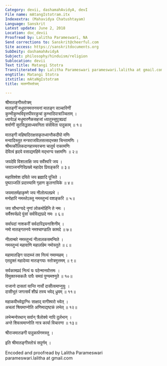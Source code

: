 ```yaml
---
Category: devii, dashamahAvidyA, devI
File name: mAtangIstotram.itx
Indexextra: (Mahavidya Chatushtayam)
Language: Sanskrit
Latest update: June 2, 2018
Location: doc_devii
Proofread by: Lalitha Parameswari, NA
Send corrections to: Sanskrit@cheerful.com
Site access: https://sanskritdocuments.org
SubDeity: dashamahAvidyA
Subject: philosophy/hinduism/religion
Sublocation: devii
Text title: Matangi Stotra
Transliterated by: Lalitha Parameswari parameswari.lalitha at gmail.com
engtitle: Matangi Stotra
itxtitle: mAtaNgIstotram
title: मातण्गीस्तोत्रम्

---
```

  
 श्रीमातङ्गीस्तोत्रम्   
मातङ्गीं मधुपानमत्तनयनां मातङ्ग सञ्चारिणीं  
कुम्भीकुम्भविवृत्तपीवरकुचां कुम्भादिपात्राञ्चिताम् ।  
ध्यायेऽहं मधुमारणैकसहजां ध्यातुस्सुपुत्रप्रदां  
शर्वाणीं सुरसिद्धसाध्यवनिता संसेविता पादुकाम् ॥ १॥  
  
मातङ्गी महिषादिराक्षसकृतध्वान्तैकदीपो मणिः  
मन्वादिस्तुत मन्त्रराजविलसत्सद्भक्त चिन्तामणिः ।  
श्रीमत्कौलिकदानहास्यरचना चातुर्य राकामणिः  
देवित्वं हृदये वसाद्यमहिमे मद्भाग्य रक्षामणिः ॥ २॥  
  
जयदेवि विशालाक्षि जय सर्वेश्वरि जय ।  
जयाञ्जनगिरिप्रख्ये महादेव प्रियङ्करि ॥ ३॥  
  
महाविश्वेश दयिते जय ब्रह्मादि पूजिते ।  
पुष्पाञ्जलिं प्रदास्यामि गृहाण कुलनायिके ॥ ४॥  
  
जयमातर्महाकृष्णे जय नीलोत्पलप्रभे ।  
मनोहारि नमस्तेऽस्तु नमस्तुभ्यं वशङ्करि ॥ ५॥  
  
जय सौभाग्यदे नॄणां लोकमोहिनि ते नमः ।  
सर्वैश्वर्यप्रदे पुंसां सर्वविद्याप्रदे नमः ॥ ६॥  
  
सर्वापदां नाशकरीं सर्वदारिद्रयनाशिनीम् ।  
नमो मातङ्गतनये नमश्चाण्डालि कामदे ॥ ७॥  
  
नीलाम्बरे नमस्तुभ्यं नीलालकसमन्विते ।  
नमस्तुभ्यं महावाणि महालक्ष्मि नमोस्तुते ॥ ८॥  
  
महामातङ्गि पादाब्जं तव नित्यं नमाम्यहम् ।  
एतदुक्तं महादेव्या मातङ्गयाः स्तोत्रमुत्तमम् ॥ ९॥  
  
सर्वकामप्रदं नित्यं यः पठेन्मानवोत्तमः ।  
विमुक्तस्सकलैः पापैः समग्रं पुण्यमश्नुते ॥ १०॥  
  
राजानो दासतां यान्ति नार्यो दासीत्वमाप्नुयुः ।  
दासीभूतं जगत्सर्वं शीघ्रं तस्य भवेद् ध्रुवम् ॥ ११॥  
  
महाकवीभवेद्वाग्भिः साक्षाद् वागीश्वरो भवेत् ।  
अचलां श्रियमाप्नोति अणिमाद्यष्टकं लभेत् ॥ १२॥  
  
लभेन्मनोरथान् सर्वान् त्रैलोक्ये नापि दुर्लभान् ।  
अन्ते शिवत्वमाप्नोति नात्र कार्या विचारणा ॥ १३॥  
  
श्रीराजमातङगी पादुकार्पणमस्तु ।  
  
इति श्रीमातङ्गीस्तोत्रं सपूर्णम् ।  
  
Encoded and proofread by Lalitha Parameswari  
parameswari.lalitha at gmail.com  
  
  
